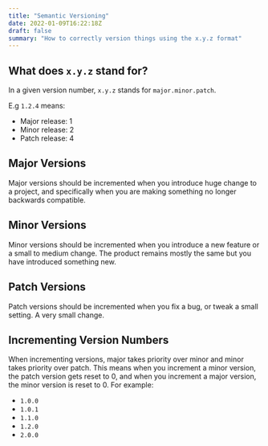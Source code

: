 ```yaml
---
title: "Semantic Versioning"
date: 2022-01-09T16:22:18Z
draft: false
summary: "How to correctly version things using the x.y.z format"
---
```


## What does `x.y.z` stand for?

In a given version number, `x.y.z` stands for `major.minor.patch`. 

E.g `1.2.4` means:
* Major release: 1
* Minor release: 2
* Patch release: 4

## Major Versions

Major versions should be incremented when you introduce huge change to a project, and specifically when you are making something no longer backwards compatible. 

## Minor Versions

Minor versions should be incremented when you introduce a new feature or a small to medium change. The product remains mostly the same but you have introduced something new.

## Patch Versions

Patch versions should be incremented when you fix a bug, or tweak a small setting. A very small change. 

## Incrementing Version Numbers

When incrementing versions, major takes priority over minor and minor takes priority over patch. This means when you increment a minor version, the patch version gets reset to 0, and when you increment a major version, the minor version is reset to 0. For example:
* `1.0.0`
* `1.0.1`
* `1.1.0`
* `1.2.0`
* `2.0.0`